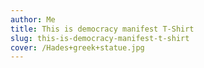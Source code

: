 ```yaml
---
author: Me
title: This is democracy manifest T-Shirt
slug: this-is-democracy-manifest-t-shirt
cover: /Hades+greek+statue.jpg
---
```

